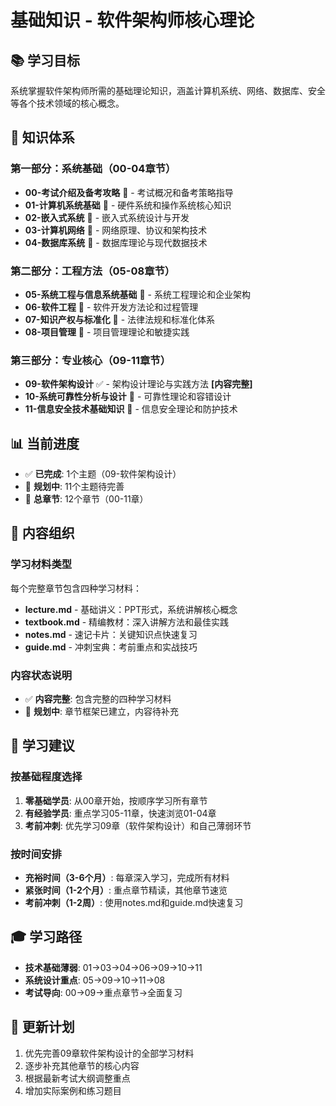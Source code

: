 # 基础知识 - 软件架构师核心理论

## 📚 学习目标

系统掌握软件架构师所需的基础理论知识，涵盖计算机系统、网络、数据库、安全等各个技术领域的核心概念。

## 🎯 知识体系

### 第一部分：系统基础（00-04章节）
- **00-考试介绍及备考攻略** 📝 - 考试概况和备考策略指导
- **01-计算机系统基础** 📝 - 硬件系统和操作系统核心知识
- **02-嵌入式系统** 📝 - 嵌入式系统设计与开发
- **03-计算机网络** 📝 - 网络原理、协议和架构技术
- **04-数据库系统** 📝 - 数据库理论与现代数据技术

### 第二部分：工程方法（05-08章节）
- **05-系统工程与信息系统基础** 📝 - 系统工程理论和企业架构
- **06-软件工程** 📝 - 软件开发方法论和过程管理
- **07-知识产权与标准化** 📝 - 法律法规和标准化体系
- **08-项目管理** 📝 - 项目管理理论和敏捷实践

### 第三部分：专业核心（09-11章节） 
- **09-软件架构设计** ✅ - 架构设计理论与实践方法 **[内容完整]**
- **10-系统可靠性分析与设计** 📝 - 可靠性理论和容错设计
- **11-信息安全技术基础知识** 📝 - 信息安全理论和防护技术

## 📊 当前进度

- ✅ **已完成**: 1个主题（09-软件架构设计）
- 📝 **规划中**: 11个主题待完善
- 📄 **总章节**: 12个章节（00-11章）

## 🔄 内容组织

### 学习材料类型
每个完整章节包含四种学习材料：
- **lecture.md** - 基础讲义：PPT形式，系统讲解核心概念
- **textbook.md** - 精编教材：深入讲解方法和最佳实践  
- **notes.md** - 速记卡片：关键知识点快速复习
- **guide.md** - 冲刺宝典：考前重点和实战技巧

### 内容状态说明
- ✅ **内容完整**: 包含完整的四种学习材料
- 📝 **规划中**: 章节框架已建立，内容待补充

## 📖 学习建议

### 按基础程度选择
1. **零基础学员**: 从00章开始，按顺序学习所有章节
2. **有经验学员**: 重点学习05-11章，快速浏览01-04章
3. **考前冲刺**: 优先学习09章（软件架构设计）和自己薄弱环节

### 按时间安排
- **充裕时间（3-6个月）**: 每章深入学习，完成所有材料
- **紧张时间（1-2个月）**: 重点章节精读，其他章节速览
- **考前冲刺（1-2周）**: 使用notes.md和guide.md快速复习

## 🎓 学习路径

- **技术基础薄弱**: 01→03→04→06→09→10→11
- **系统设计重点**: 05→09→10→11→08
- **考试导向**: 00→09→重点章节→全面复习

## 📝 更新计划

1. 优先完善09章软件架构设计的全部学习材料
2. 逐步补充其他章节的核心内容
3. 根据最新考试大纲调整重点
4. 增加实际案例和练习题目